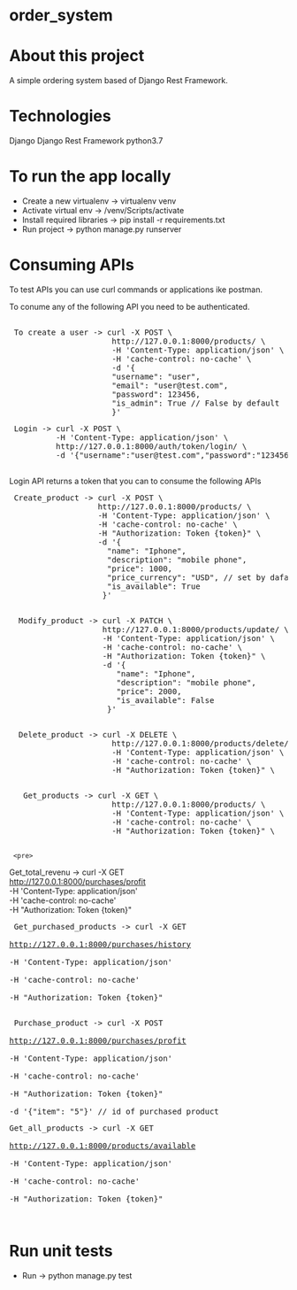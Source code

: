 # order_system

# About this project

A simple ordering system based of Django Rest Framework.

# Technologies

Django
Django Rest Framework
python3.7

# To run the app locally

 - Create a new virtualenv -> virtualenv venv
 - Activate virtual env -> /venv/Scripts/activate
 - Install required libraries -> pip install -r requirements.txt
 - Run project -> python manage.py runserver
 
 # Consuming APIs
  
 To test APIs you can use curl commands or applications ike postman.
 
 To conume any of the following API you need to be authenticated.
 <pre> 
 To create a user -> curl -X POST \
                      http://127.0.0.1:8000/products/ \
                      -H 'Content-Type: application/json' \
                      -H 'cache-control: no-cache' \
                      -d '{
                      "username": "user",
                      "email": "user@test.com",
                      "password": 123456,
                      "is_admin": True // False by default 
                      }' 
</pre>
<pre>
 Login -> curl -X POST \
          -H 'Content-Type: application/json' \
          http://127.0.0.1:8000/auth/token/login/ \
          -d '{"username":"user@test.com","password":"123456"}'

</pre>
 Login API returns a token that you can to consume the following APIs
 
 <pre>
 Create_product -> curl -X POST \
                   http://127.0.0.1:8000/products/ \
                   -H 'Content-Type: application/json' \
                   -H 'cache-control: no-cache' \
                   -H "Authorization: Token {token}" \
                   -d '{
                     "name": "Iphone",
                     "description": "mobile phone",
                     "price": 1000,
                     "price_currency": "USD", // set by dafault to EGP but can be changed 
                     "is_available": True
                    }'
  </pre>
  <pre>
  Modify_product -> curl -X PATCH \
                    http://127.0.0.1:8000/products/update/<product_id> \
                    -H 'Content-Type: application/json' \
                    -H 'cache-control: no-cache' \
                    -H "Authorization: Token {token}" \
                    -d '{
                       "name": "Iphone",
                       "description": "mobile phone",
                       "price": 2000,
                       "is_available": False
                     }' 
   </pre>
   <pre>
  Delete_product -> curl -X DELETE \
                      http://127.0.0.1:8000/products/delete/<product_id> \
                      -H 'Content-Type: application/json' \
                      -H 'cache-control: no-cache' \
                      -H "Authorization: Token {token}" \
    </pre>
  
  <pre>
   Get_products -> curl -X GET \
                      http://127.0.0.1:8000/products/ \
                      -H 'Content-Type: application/json' \
                      -H 'cache-control: no-cache' \
                      -H "Authorization: Token {token}" \
     </pre>
     <pre>
   Get_total_revenu -> curl -X GET \
                      http://127.0.0.1:8000/purchases/profit \
                      -H 'Content-Type: application/json' \
                      -H 'cache-control: no-cache' \
                      -H "Authorization: Token {token}" \
      </pre> 
      <pre>
   Get_purchased_products -> curl -X GET \
                      http://127.0.0.1:8000/purchases/history \
                      -H 'Content-Type: application/json' \
                      -H 'cache-control: no-cache' \
                      -H "Authorization: Token {token}" \
       </pre> 
       <pre>
   Purchase_product -> curl -X POST \
                      http://127.0.0.1:8000/purchases/profit \
                      -H 'Content-Type: application/json' \
                      -H 'cache-control: no-cache' \
                      -H "Authorization: Token {token}" \
                      -d '{"item": "5"}' // id of purchased product
        </pre>
        <pre>
   Get_all_products ->  curl -X GET \
                      http://127.0.0.1:8000/products/available \
                      -H 'Content-Type: application/json' \
                      -H 'cache-control: no-cache' \
                      -H "Authorization: Token {token}" 
                      
</pre>
 
 # Run unit tests
  
  - Run -> python manage.py test
 
